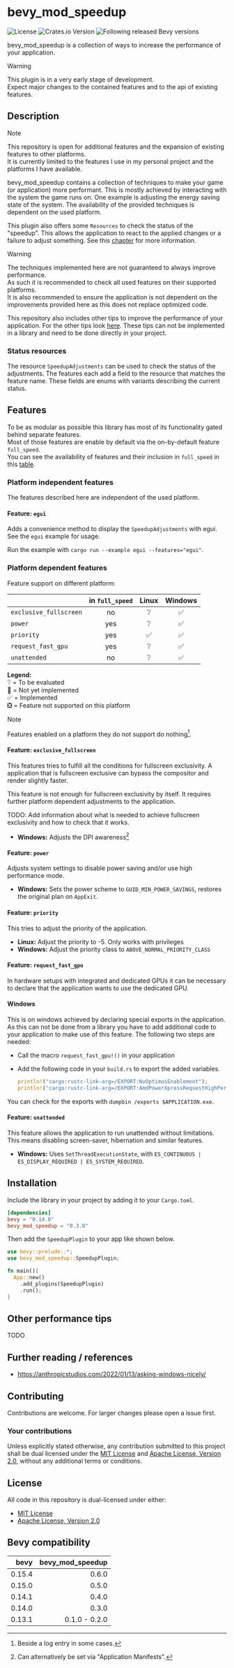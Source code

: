 # bevy_mod_speedup

![License](https://img.shields.io/badge/license-MIT%2FApache-blue.svg?style=flat-square)
![Crates.io Version](https://img.shields.io/crates/v/bevy_mod_speedup.svg?style=flat-square)
![Following released Bevy versions](https://img.shields.io/badge/Bevy%20tracking-released%20version-lightblue?style=flat-square)

bevy_mod_speedup is a collection of ways to increase the performance of your application.

> [!WARNING]  
> This plugin is in a very early stage of development.  
> Expect major changes to the contained features and to the api of existing features.

## Description

> [!NOTE]  
> This repository is open for additional features and the expansion of existing features to other platforms.  
> It is currently limited to the features I use in my personal project and the platforms I have available.

bevy_mod_speedup contains a collection of techniques to make your game (or application) more performant.
This is mostly achieved by interacting with the system the game runs on.
One example is adjusting the energy saving state of the system.
The availability of the provided techniques is dependent on the used platform.

This plugin also offers some `Resources` to check the status of the "speedup".
This allows the application to react to the applied changes or a failure to adjust something.
See this [chapter](#status-resources) for more information.

> [!WARNING]  
> The techniques implemented here are not guaranteed to always improve performance.  
> As such it is recommended to check all used features on their supported platforms.  
> It is also recommended to ensure the application is not dependent on the improvements provided here as this does not replace optimized code.

This repository also includes other tips to improve the performance of your application.
For the other tips look [here](#other-performance-tips).
These tips can not be implemented in a library and need to be done directly in your project.

### Status resources

The resource `SpeedupAdjustments` can be used to check the status of the adjustments.
The features each add a field to the resource that matches the feature name.
These fields are enums with variants describing the current status.

## Features

To be as modular as possible this library has most of its functionality gated behind separate features.  
Most of those features are enable by default via the on-by-default feature `full_speed`.  
You can see the availability of features and their inclusion in `full_speed` in this [table](#platform-dependent-features).

### Platform independent features

The features described here are independent of the used platform.

#### Feature: `egui`

Adds a convenience method to display the `SpeedupAdjustments` with egui.
See the `egui` example for usage.

Run the example with `cargo run --example egui --features="egui"`.

### Platform dependent features

Feature support on different platform:

|                        | in `full_speed` |       Linux        |      Windows       |
| :--------------------- | :-------------: | :----------------: | :----------------: |
| `exclusive_fullscreen` |       no        |  :grey_question:   | :white_check_mark: |
| `power`                |       yes       |  :grey_question:   | :white_check_mark: |
| `priority`             |       yes       | :white_check_mark: | :white_check_mark: |
| `request_fast_gpu`     |       yes       |  :grey_question:   | :white_check_mark: |
| `unattended`           |       no        |  :grey_question:   | :white_check_mark: |

__Legend:__  
:grey_question: = To be evaluated  
:white_square_button: = Not yet implemented  
:white_check_mark: = Implemented  
:negative_squared_cross_mark: = Feature not supported on this platform

> [!NOTE]  
> Features enabled on a platform they do not support do nothing[^1].

[^1]: Beside a log entry in some cases.

#### Feature: `exclusive_fullscreen`

This features tries to fulfill all the conditions for fullscreen exclusivity.
A application that is fullscreen exclusive can bypass the compositor and render slightly faster.

This feature is not enough for fullscreen exclusivity by itself.
It requires further platform dependent adjustments to the application.

TODO: Add information about what is needed to achieve fullscreen exclusivity and how to check that it works.

* __Windows:__ Adjusts the DPI awareness[^2]

[^2]: Can alternatively be set via "Application Manifests".

#### Feature: `power`

Adjusts system settings to disable power saving and/or use high performance mode.

* __Windows:__ Sets the power scheme to `GUID_MIN_POWER_SAVINGS`, restores the original plan on `AppExit`.

#### Feature: `priority`

This tries to adjust the priority of the application.

* __Linux:__ Adjust the priority to -5. Only works with privileges
* __Windows:__ Adjust the priority class to `ABOVE_NORMAL_PRIORITY_CLASS`

#### Feature: `request_fast_gpu`

In hardware setups with integrated and dedicated GPUs it can be necessary to declare that the application wants to use the dedicated GPU.

#### Windows

This is on windows achieved by declaring special exports in the application.
As this can not be done from a library you have to add additional code to your application to make use of this feature.
The following two steps are needed:

* Call the macro `request_fast_gpu!()` in your application
* Add the following code in your `build.rs` to export the added variables.

  ```rust
  println!("cargo:rustc-link-arg=/EXPORT:NvOptimusEnablement");
  println!("cargo:rustc-link-arg=/EXPORT:AmdPowerXpressRequestHighPerformance");
  ```

You can check for the exports with `dumpbin /exports $APPLICATION.exe`.

#### Feature: `unattended`

This feature allows the application to run unattended without limitations.
This means disabling screen-saver, hibernation and similar features.

* __Windows:__ Uses `SetThreadExecutionState`, with `ES_CONTINUOUS | ES_DISPLAY_REQUIRED | ES_SYSTEM_REQUIRED`.

## Installation

Include the library in your project by adding it to your `Cargo.toml`.

```toml
[dependencies]
bevy = "0.14.0"
bevy_mod_speedup = "0.3.0"
```

Then add the `SpeedupPlugin` to your app like shown below.

```rust
use bevy::prelude::*;
use bevy_mod_speedup::SpeedupPlugin;

fn main(){
  App::new()
    .add_plugins(SpeedupPlugin)
    .run();
}
```

## Other performance tips

TODO

## Further reading / references

* <https://anthropicstudios.com/2022/01/13/asking-windows-nicely/>

## Contributing

Contributions are welcome.
For larger changes please open a issue first.

### Your contributions

Unless explicitly stated otherwise, any contribution submitted to this project shall be dual licensed under the [MIT License](LICENSE-MIT) and [Apache License, Version 2.0](LICENSE-APACHE), without any additional terms or conditions.

## License

All code in this repository is dual-licensed under either:

* [MIT License](LICENSE-MIT)
* [Apache License, Version 2.0](LICENSE-APACHE)

## Bevy compatibility

|   bevy | bevy_mod_speedup |
| -----: | ---------------: |
| 0.15.4 |            0.6.0 |
| 0.15.0 |            0.5.0 |
| 0.14.1 |            0.4.0 |
| 0.14.0 |            0.3.0 |
| 0.13.1 |    0.1.0 - 0.2.0 |
